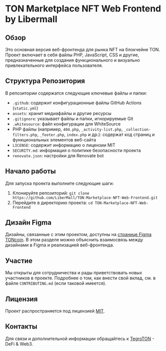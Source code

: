 # TON Marketplace NFT Web Frontend by Libermall

## Обзор
Это основная версия веб-фронтенда для рынка NFT на блокчейне TON. Проект включает в себя файлы PHP, JavaScript, CSS и другие, предназначенные для создания функционального и визуально привлекательного интерфейса пользователя.

## Структура Репозитория
В репозитории содержатся следующие ключевые файлы и папки:
- `.github`: содержит конфигурационные файлы GitHub Actions (`static.yml`)
- `assets`: хранит медиафайлы и другие ресурсы
- `.gitignore`: указывает файлы и папки, игнорируемые Git
- `.whitesource`: файл конфигурации для WhiteSource
- PHP файлы (например, `404.php`, `_activity-list.php`, `_collection-filters.php`, `_footer.php`, `index.php` и др.): содержат код страниц и функциональных элементов веб-сайта
- `LICENSE`: содержит информацию о лицензии MIT
- `SECURITY.md`: информация о политике безопасности проекта
- `renovate.json`: настройки для Renovate bot

## Начало работы
Для запуска проекта выполните следующие шаги:
1. Клонируйте репозиторий: `git clone https://github.com/LiberMall/TON-Marketplace-NFT-Web-Frontend.git`
2. Перейдите в директорию проекта: `cd TON-Marketplace-NFT-Web-Frontend`

## Дизайн Figma
Дизайны, связанные с этим проектом, доступны на [странице Figma TONcoin](https://www.figma.com/@toncoin). В этом разделе можно объяснить взаимосвязь между дизайнами в Figma и реализацией веб-фронтенда.

## Участие
Мы открыты для сотрудничества и рады приветствовать новых участников в проекте. Подробнее о том, как внести свой вклад, см. в файле `CONTRIBUTING.md` (если таковой имеется).

## Лицензия
Проект распространяется под лицензией [MIT](https://github.com/LiberMall/TON-Marketplace-NFT-Web-Frontend/blob/main/LICENSE).

## Контакты
Для связи и дополнительной информации обращайтесь к [TegroTON](https:///libermall.com) - DeFi & Web3.
